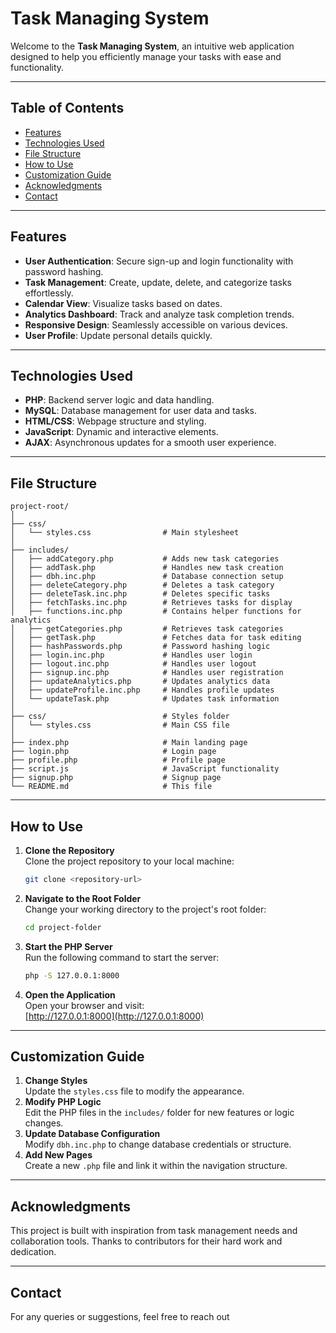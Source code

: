# Task Managing System

Welcome to the **Task Managing System**, an intuitive web application designed to help you efficiently manage your tasks with ease and functionality.

---

## Table of Contents
- [Features](#features)
- [Technologies Used](#technologies-used)
- [File Structure](#file-structure)
- [How to Use](#how-to-use)
- [Customization Guide](#customization-guide)
- [Acknowledgments](#acknowledgments)
- [Contact](#contact)

---

## Features
- **User Authentication**: Secure sign-up and login functionality with password hashing.
- **Task Management**: Create, update, delete, and categorize tasks effortlessly.
- **Calendar View**: Visualize tasks based on dates.
- **Analytics Dashboard**: Track and analyze task completion trends.
- **Responsive Design**: Seamlessly accessible on various devices.
- **User Profile**: Update personal details quickly.

---

## Technologies Used
- **PHP**: Backend server logic and data handling.
- **MySQL**: Database management for user data and tasks.
- **HTML/CSS**: Webpage structure and styling.
- **JavaScript**: Dynamic and interactive elements.
- **AJAX**: Asynchronous updates for a smooth user experience.

---

## File Structure
```
project-root/
│
├── css/
│   └── styles.css                # Main stylesheet
│
├── includes/
│   ├── addCategory.php           # Adds new task categories
│   ├── addTask.php               # Handles new task creation
│   ├── dbh.inc.php               # Database connection setup
│   ├── deleteCategory.php        # Deletes a task category
│   ├── deleteTask.inc.php        # Deletes specific tasks
│   ├── fetchTasks.inc.php        # Retrieves tasks for display
│   ├── functions.inc.php         # Contains helper functions for analytics
│   ├── getCategories.php         # Retrieves task categories
│   ├── getTask.php               # Fetches data for task editing
│   ├── hashPasswords.php         # Password hashing logic
│   ├── login.inc.php             # Handles user login
│   ├── logout.inc.php            # Handles user logout
│   ├── signup.inc.php            # Handles user registration
│   ├── updateAnalytics.php       # Updates analytics data
│   ├── updateProfile.inc.php     # Handles profile updates
│   └── updateTask.php            # Updates task information
│
├── css/                          # Styles folder
│   └── styles.css                # Main CSS file
│
├── index.php                     # Main landing page
├── login.php                     # Login page
├── profile.php                   # Profile page
├── script.js                     # JavaScript functionality
├── signup.php                    # Signup page
└── README.md                     # This file
```

---

## How to Use
1. **Clone the Repository**  
   Clone the project repository to your local machine:  
   ```bash
   git clone <repository-url>
   ```
2. **Navigate to the Root Folder**  
   Change your working directory to the project's root folder:  
   ```bash
   cd project-folder
   ```
3. **Start the PHP Server**  
   Run the following command to start the server:  
   ```bash
   php -S 127.0.0.1:8000
   ```
4. **Open the Application**  
   Open your browser and visit:  
   [http://127.0.0.1:8000](http://127.0.0.1:8000)

---

## Customization Guide
1. **Change Styles**  
   Update the `styles.css` file to modify the appearance.
2. **Modify PHP Logic**  
   Edit the PHP files in the `includes/` folder for new features or logic changes.
3. **Update Database Configuration**  
   Modify `dbh.inc.php` to change database credentials or structure.
4. **Add New Pages**  
   Create a new `.php` file and link it within the navigation structure.

---

## Acknowledgments
This project is built with inspiration from task management needs and collaboration tools. Thanks to contributors for their hard work and dedication.

---

## Contact
For any queries or suggestions, feel free to reach out
